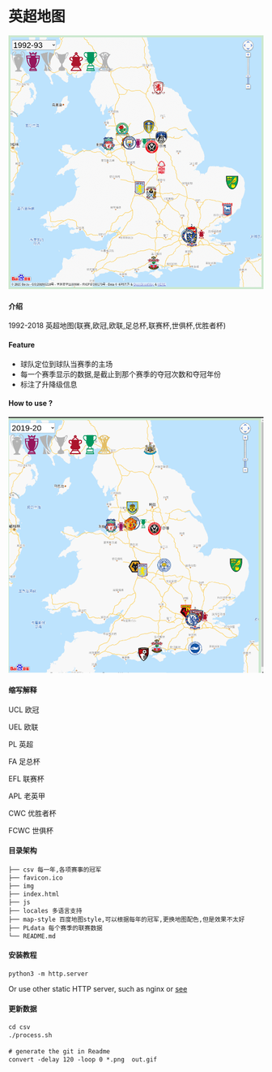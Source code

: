 # 英超地图

![gif](./gif/out.gif)


#### 介绍
1992-2018 英超地图(联赛,欧冠,欧联,足总杯,联赛杯,世俱杯,优胜者杯)

#### Feature
- 球队定位到球队当赛季的主场
- 每一个赛季显示的数据,是截止到那个赛季的夺冠次数和夺冠年份
- 标注了升降级信息

#### How to use ?
![gif](./record.gif)


#### 缩写解释
UCL 欧冠

UEL 欧联

PL  英超

FA  足总杯

EFL 联赛杯

APL 老英甲

CWC 优胜者杯

FCWC 世俱杯

#### 目录架构

```
├── csv 每一年,各项赛事的冠军
├── favicon.ico
├── img
├── index.html
├── js
├── locales 多语言支持
├── map-style 百度地图style,可以根据每年的冠军,更换地图配色,但是效果不太好
├── PLdata 每个赛季的联赛数据
└── README.md
```



#### 安装教程

```
python3 -m http.server
```
Or use other static HTTP server, such as nginx or [see](https://github.com/wyhaya/see)

#### 更新数据
```
cd csv
./process.sh

# generate the git in Readme
convert -delay 120 -loop 0 *.png  out.gif
```

